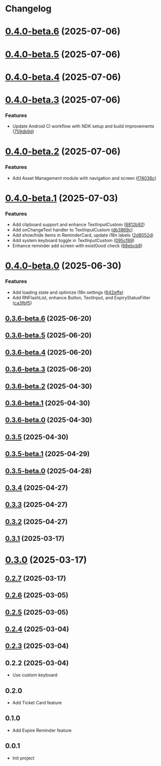 # Changelog

# [0.4.0-beta.6](https://gitee.com/moujitx/com.moujitx.myapp/compare/v0.4.0-beta.5...v0.4.0-beta.6) (2025-07-06)

# [0.4.0-beta.5](https://gitee.com/moujitx/com.moujitx.myapp/compare/v0.4.0-beta.4...v0.4.0-beta.5) (2025-07-06)

# [0.4.0-beta.4](https://gitee.com/moujitx/com.moujitx.myapp/compare/v0.4.0-beta.3...v0.4.0-beta.4) (2025-07-06)

# [0.4.0-beta.3](https://gitee.com/moujitx/com.moujitx.myapp/compare/v0.4.0-beta.2...v0.4.0-beta.3) (2025-07-06)


### Features

* Update Android CI workflow with NDK setup and build improvements ([759db9d](https://gitee.com/moujitx/com.moujitx.myapp/commits/759db9de77e81de706f1f671bf0945d5a9633f64))

# [0.4.0-beta.2](https://gitee.com/moujitx/com.moujitx.myapp/compare/v0.4.0-beta.1...v0.4.0-beta.2) (2025-07-06)


### Features

* Add Asset Management module with navigation and screen ([f74036c](https://gitee.com/moujitx/com.moujitx.myapp/commits/f74036ca423b6ff6534a7e27ce3d7393bb74e6cd))

# [0.4.0-beta.1](https://gitee.com/moujitx/com.moujitx.myapp/compare/v0.4.0-beta.0...v0.4.0-beta.1) (2025-07-03)


### Features

* Add clipboard support and enhance TextInputCustom ([8812b92](https://gitee.com/moujitx/com.moujitx.myapp/commits/8812b92e18b036eea1d3527e04d5b74af5d58205))
* Add onChangeText handler to TextInputCustom ([db3869c](https://gitee.com/moujitx/com.moujitx.myapp/commits/db3869c892c88efc471d3374ed338a6651927bc5))
* Add show/hide items in ReminderCard, update i18n labels ([2d8052d](https://gitee.com/moujitx/com.moujitx.myapp/commits/2d8052d0f559dd9d98465e1e6a1330b2d18eaf6c))
* Add system keyboard toggle in TextInputCustom ([095cf89](https://gitee.com/moujitx/com.moujitx.myapp/commits/095cf89af6e285b7029b25864be46bd96294e1b3))
* Enhance reminder add screen with existGood check ([68ebcb8](https://gitee.com/moujitx/com.moujitx.myapp/commits/68ebcb8cb8fe0c8d66b1e8e344fbc95c968d5d9d))

# [0.4.0-beta.0](https://gitee.com/moujitx/com.moujitx.myapp/compare/v0.3.6-beta.6...v0.4.0-beta.0) (2025-06-30)


### Features

* Add loading state and optimize i18n settings ([642effe](https://gitee.com/moujitx/com.moujitx.myapp/commits/642effe1b7256b284b98a7962406e26c1e6ed0e1))
* Add RNFlashList, enhance Button, TextInput, and ExpiryStatusFilter ([ca3fbf5](https://gitee.com/moujitx/com.moujitx.myapp/commits/ca3fbf59ce0df55de65ca2f86d0f7457450a1251))

## [0.3.6-beta.6](https://gitee.com/moujitx/com.moujitx.myapp/compare/v0.3.6-beta.5...v0.3.6-beta.6) (2025-06-20)

## [0.3.6-beta.5](https://gitee.com/moujitx/com.moujitx.myapp/compare/v0.3.6-beta.4...v0.3.6-beta.5) (2025-06-20)

## [0.3.6-beta.4](https://gitee.com/moujitx/com.moujitx.myapp/compare/v0.3.6-beta.3...v0.3.6-beta.4) (2025-06-20)

## [0.3.6-beta.3](https://gitee.com/moujitx/com.moujitx.myapp/compare/v0.3.6-beta.2...v0.3.6-beta.3) (2025-06-20)

## [0.3.6-beta.2](https://gitee.com/moujitx/com.moujitx.myapp/compare/v0.3.6-beta.1...v0.3.6-beta.2) (2025-04-30)

## [0.3.6-beta.1](https://gitee.com/moujitx/com.moujitx.myapp/compare/v0.3.6-beta.0...v0.3.6-beta.1) (2025-04-30)

## [0.3.6-beta.0](https://gitee.com/moujitx/com.moujitx.myapp/compare/v0.3.5...v0.3.6-beta.0) (2025-04-30)

## [0.3.5](https://gitee.com/moujitx/com.moujitx.myapp/compare/v0.3.5-beta.1...v0.3.5) (2025-04-30)

## [0.3.5-beta.1](https://gitee.com/moujitx/com.moujitx.myapp/compare/v0.3.5-beta.0...v0.3.5-beta.1) (2025-04-29)

## [0.3.5-beta.0](https://gitee.com/moujitx/com.moujitx.myapp/compare/v0.3.4...v0.3.5-beta.0) (2025-04-28)

## [0.3.4](https://gitee.com/moujitx/com.moujitx.myapp/compare/v0.3.3...v0.3.4) (2025-04-27)

## [0.3.3](https://gitee.com/moujitx/com.moujitx.myapp/compare/v0.3.2...v0.3.3) (2025-04-27)

## [0.3.2](https://gitee.com/moujitx/com.moujitx.myapp/compare/v0.3.1...v0.3.2) (2025-04-27)

## [0.3.1](https://gitee.com/moujitx/my-app/compare/v0.3.0...v0.3.1) (2025-03-17)

# [0.3.0](https://gitee.com/moujitx/my-app/compare/v0.2.7...v0.3.0) (2025-03-17)

## [0.2.7](https://gitee.com/moujitx/my-app/compare/v0.2.6...v0.2.7) (2025-03-17)

## [0.2.6](https://gitee.com/moujitx/my-app/compare/v0.2.5...v0.2.6) (2025-03-05)

## [0.2.5](https://gitee.com/moujitx/my-app/compare/v0.2.4...v0.2.5) (2025-03-05)

## [0.2.4](https://gitee.com/moujitx/my-app/compare/v0.2.3...v0.2.4) (2025-03-04)

## [0.2.3](https://gitee.com/moujitx/my-app/compare/v0.2.2...v0.2.3) (2025-03-04)

## 0.2.2 (2025-03-04)
- Use custom keyboard

## 0.2.0
- Add Ticket Card feature

## 0.1.0
- Add Expire Reminder feature

## 0.0.1
- Init project
